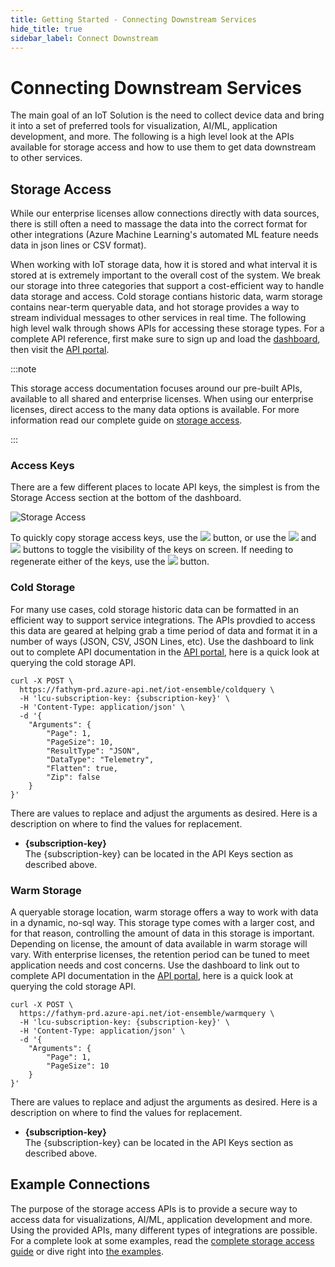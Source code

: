 ```yaml
---
title: Getting Started - Connecting Downstream Services
hide_title: true
sidebar_label: Connect Downstream
---
```


# Connecting Downstream Services

The main goal of an IoT Solution is the need to collect device data and bring it into a set of preferred tools for visualization, AI/ML, application development, and more.  The following is a high level look at the APIs available for storage access and how to use them to get data downstream to other services.

## Storage Access

While our enterprise licenses allow connections directly with data sources, there is still often a need to massage the data into the correct format for other integrations (Azure Machine Learning's automated ML feature needs data in json lines or CSV format).  

When working with IoT storage data, how it is stored and what interval it is stored at is extremely important to the overall cost of the system.  We break our storage into three categories that support a cost-efficient way to handle data storage and access.  Cold storage contians historic data, warm storage contains near-term queryable data, and hot storage provides a way to stream individual messages to other services in real time.  The following high level walk through shows APIs for accessing these storage types.  For a complete API reference, first make sure to sign up and load the [dashboard](https://www.iot-ensemble.com/dashboard), then visit the [API portal](https://fathym-prd.portal.azure-api.net/docs/services/).

:::note

This storage access documentation focuses around our pre-built APIs, available to all shared and enterprise licenses.  When using our enterprise licenses, direct access to the many data options is available.  For more information read our complete guide on [storage access](../developers/storage-access/overview).

:::

### Access Keys

There are a few different places to locate API keys, the simplest is from the Storage Access section at the bottom of the dashboard.

![Storage Access](/img/screenshots/dashboard-storage-access.png)

To quickly copy storage access keys, use the <img src="/img/screenshots/icon-copy.png" class="text-image" /> button, or use the <img src="/img/screenshots/icon-view.png" class="text-image" /> and <img src="/img/screenshots/icon-hide.png" class="text-image" /> buttons to toggle the visibility of the keys on screen.  If needing to regenerate either of the keys, use the <img src="/img/screenshots/icon-refresh.png" class="text-image" /> button.

### Cold Storage

For many use cases, cold storage historic data can be formatted in an efficient way to support service integrations.  The APIs provdied to access this data are geared at helping grab a time period of data and format it in a number of ways (JSON, CSV, JSON Lines, etc).  Use the dashboard to link out to complete API documentation in the [API portal](https://fathym-prd.portal.azure-api.net/docs/services/), here is a quick look at querying the cold storage API.

```cli
curl -X POST \
  https://fathym-prd.azure-api.net/iot-ensemble/coldquery \
  -H 'lcu-subscription-key: {subscription-key}' \
  -H 'Content-Type: application/json' \
  -d '{
    "Arguments": {
        "Page": 1,
        "PageSize": 10,
        "ResultType": "JSON",
        "DataType": "Telemetry",
        "Flatten": true,
        "Zip": false
    }
}'
```

There are values to replace and adjust the arguments as desired.  Here is a description on where to find the values for replacement.

- **{subscription-key}**<br />
The {subscription-key} can be located in the API Keys section as described above.

### Warm Storage

A queryable storage location, warm storage offers a way to work with data in a dynamic, no-sql way.  This storage type comes with a larger cost, and for that reason, controlling the amount of data in this storage is important.  Depending on license, the amount of data available in warm storage will vary.  With enterprise licenses, the retention period can be tuned to meet application needs and cost concerns.  Use the dashboard to link out to complete API documentation in the [API portal](https://fathym-prd.portal.azure-api.net/docs/services/), here is a quick look at querying the cold storage API.

```cli
curl -X POST \
  https://fathym-prd.azure-api.net/iot-ensemble/warmquery \
  -H 'lcu-subscription-key: {subscription-key}' \
  -H 'Content-Type: application/json' \
  -d '{
    "Arguments": {
        "Page": 1,
        "PageSize": 10
    }
}'
```

There are values to replace and adjust the arguments as desired.  Here is a description on where to find the values for replacement.

- **{subscription-key}**<br />
The {subscription-key} can be located in the API Keys section as described above.

<!-- 
### Hot Storage

#### Webhooks -->

## Example Connections

The purpose of the storage access APIs is to provide a secure way to access data for visualizations, AI/ML, application development and more.  Using the provided APIs, many different types of integrations are possible.  For a complete look at some examples, read the [complete storage access guide](../developers/storage-access/overview) or dive right into [the examples](../developers/storage-access/examples/overview).
